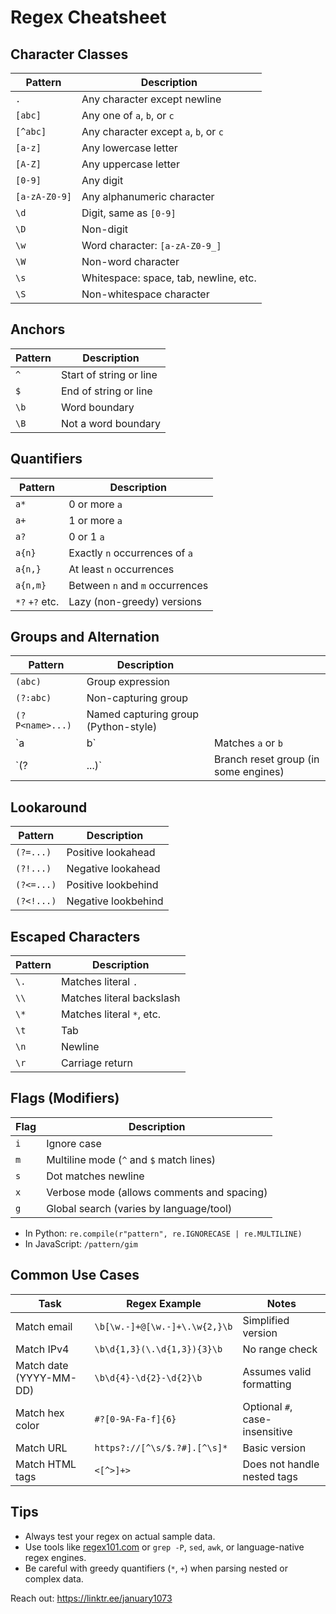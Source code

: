 # Regex Cheatsheet

## Character Classes

| Pattern       | Description                           |
| ------------- | ------------------------------------- |
| `.`           | Any character except newline          |
| `[abc]`       | Any one of `a`, `b`, or `c`           |
| `[^abc]`      | Any character except `a`, `b`, or `c` |
| `[a-z]`       | Any lowercase letter                  |
| `[A-Z]`       | Any uppercase letter                  |
| `[0-9]`       | Any digit                             |
| `[a-zA-Z0-9]` | Any alphanumeric character            |
| `\d`          | Digit, same as `[0-9]`                |
| `\D`          | Non-digit                             |
| `\w`          | Word character: `[a-zA-Z0-9_]`        |
| `\W`          | Non-word character                    |
| `\s`          | Whitespace: space, tab, newline, etc. |
| `\S`          | Non-whitespace character              |

## Anchors

| Pattern | Description             |
| ------- | ----------------------- |
| `^`     | Start of string or line |
| `$`     | End of string or line   |
| `\b`    | Word boundary           |
| `\B`    | Not a word boundary     |

## Quantifiers

| Pattern        | Description                     |
| -------------- | ------------------------------- |
| `a*`           | 0 or more `a`                   |
| `a+`           | 1 or more `a`                   |
| `a?`           | 0 or 1 `a`                      |
| `a{n}`         | Exactly `n` occurrences of `a`  |
| `a{n,}`        | At least `n` occurrences        |
| `a{n,m}`       | Between `n` and `m` occurrences |
| `*?` `+?` etc. | Lazy (non-greedy) versions      |

## Groups and Alternation

| Pattern         | Description                          |                                      |
| --------------- | ------------------------------------ | ------------------------------------ |
| `(abc)`         | Group expression                     |                                      |
| `(?:abc)`       | Non-capturing group                  |                                      |
| `(?P<name>...)` | Named capturing group (Python-style) |                                      |
| \`a             | b\`                                  | Matches `a` or `b`                   |
| \`(?            | ...)\`                               | Branch reset group (in some engines) |

## Lookaround

| Pattern    | Description         |
| ---------- | ------------------- |
| `(?=...)`  | Positive lookahead  |
| `(?!...)`  | Negative lookahead  |
| `(?<=...)` | Positive lookbehind |
| `(?<!...)` | Negative lookbehind |

## Escaped Characters

| Pattern | Description               |
| ------- | ------------------------- |
| `\.`    | Matches literal `.`       |
| `\\`    | Matches literal backslash |
| `\*`    | Matches literal `*`, etc. |
| `\t`    | Tab                       |
| `\n`    | Newline                   |
| `\r`    | Carriage return           |

## Flags (Modifiers)

| Flag | Description                                |
| ---- | ------------------------------------------ |
| `i`  | Ignore case                                |
| `m`  | Multiline mode (`^` and `$` match lines)   |
| `s`  | Dot matches newline                        |
| `x`  | Verbose mode (allows comments and spacing) |
| `g`  | Global search (varies by language/tool)    |

* In Python: `re.compile(r"pattern", re.IGNORECASE | re.MULTILINE)`
* In JavaScript: `/pattern/gim`

## Common Use Cases

| Task                    | Regex Example                 | Notes                          |
| ----------------------- | ----------------------------- | ------------------------------ |
| Match email             | `\b[\w.-]+@[\w.-]+\.\w{2,}\b` | Simplified version             |
| Match IPv4              | `\b\d{1,3}(\.\d{1,3}){3}\b`   | No range check                 |
| Match date (YYYY-MM-DD) | `\b\d{4}-\d{2}-\d{2}\b`       | Assumes valid formatting       |
| Match hex color         | `#?[0-9A-Fa-f]{6}`            | Optional `#`, case-insensitive |
| Match URL               | `https?://[^\s/$.?#].[^\s]*`  | Basic version                  |
| Match HTML tags         | `<[^>]+>`                     | Does not handle nested tags    |

## Tips

* Always test your regex on actual sample data.
* Use tools like [regex101.com](https://regex101.com) or `grep -P`, `sed`, `awk`, or language-native regex engines.
* Be careful with greedy quantifiers (`*`, `+`) when parsing nested or complex data.

Reach out: https://linktr.ee/january1073
